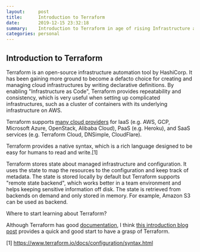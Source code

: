 ```yaml
---
layout:     post
title:      Introduction to Terraform
date:       2019-12-15 23:32:18
summary:    Introduction to Terraform in age of rising Infrastructure as Code approach
categories: personal
---
```



## Introduction to Terraform

Terraform is an open-source infrastructure automation tool by HashiCorp. It has been gaining more ground to become a defacto choice for creating and managing cloud infrastructures by writing declarative definitions. By enabling "Infrastructure as Code", Terraform provides repeatability and consistency, which is very useful when setting up complicated infrastructures, such as a cluster of containers with its underlying infrastructure on AWS.

Terraform supports [many cloud providers](https://www.terraform.io/docs/providers/index.html) for IaaS (e.g. AWS, GCP, Microsoft Azure, OpenStack, Alibaba Cloud), PaaS (e.g. Heroku), and SaaS services (e.g. Terraform Cloud, DNSimple, CloudFlare).


Terraform provides a native syntax, which is a rich language designed to be easy for humans to read and write.[1]


Terraform stores state about managed infrastructure and configuration. It uses the state to map the resources to the configuration and keep track of metadata. The state is stored locally by default but Terraform supports "remote state backend", which works better in a team environment and  helps keeping sensitive information off disk. The state is retrieved from backends on demand and only stored in memory. For example, Amazon S3 can be used as backend.

Where to start learning about Terraform?

Although Terraform has good [documentation](https://www.terraform.io/docs/index.html), I think [this introduction blog post](https://blog.gruntwork.io/an-introduction-to-terraform-f17df9c6d180) provides a quick and good start to have a grasp of Terraform.


[1] https://www.terraform.io/docs/configuration/syntax.html
